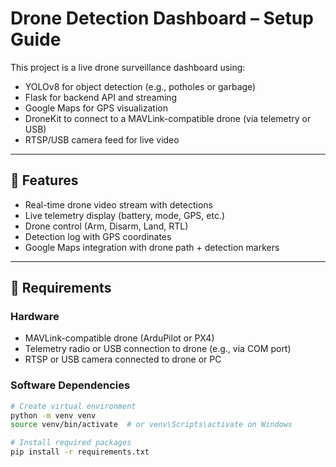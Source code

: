 # Drone Detection Dashboard – Setup Guide

This project is a live drone surveillance dashboard using:
- YOLOv8 for object detection (e.g., potholes or garbage)
- Flask for backend API and streaming
- Google Maps for GPS visualization
- DroneKit to connect to a MAVLink-compatible drone (via telemetry or USB)
- RTSP/USB camera feed for live video

---

## 🚀 Features
- Real-time drone video stream with detections
- Live telemetry display (battery, mode, GPS, etc.)
- Drone control (Arm, Disarm, Land, RTL)
- Detection log with GPS coordinates
- Google Maps integration with drone path + detection markers

---

## 🧩 Requirements

### Hardware
- MAVLink-compatible drone (ArduPilot or PX4)
- Telemetry radio or USB connection to drone (e.g., via COM port)
- RTSP or USB camera connected to drone or PC

### Software Dependencies

```bash
# Create virtual environment
python -m venv venv
source venv/bin/activate  # or venv\Scripts\activate on Windows

# Install required packages
pip install -r requirements.txt
